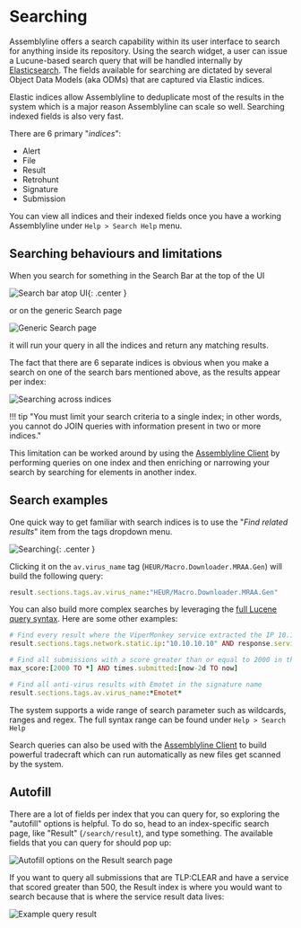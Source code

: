 # Searching

Assemblyline offers a search capability within its user interface to search for anything inside its repository.  Using the search widget,
a user can issue a Lucune-based search query that will be handled internally by [Elasticsearch](https://www.elastic.co/).  The fields available for searching
are dictated by several Object Data Models (aka ODMs) that are captured via Elastic indices.

Elastic indices allow Assemblyline to deduplicate most of the results in the system which is a major reason Assemblyline can scale so well.
Searching indexed fields is also very fast.

There are 6 primary "*indices*":
- Alert
- File
- Result
- Retrohunt
- Signature
- Submission

You can view all indices and their indexed fields once you have a working Assemblyline under `Help > Search Help` menu.

## Searching behaviours and limitations

When you search for something in the Search Bar at the top of the UI

![Search bar atop UI](./images/search_bar.png){: .center }

or on the generic Search page

![Generic Search page](./images/search_view.png)

it will run your query in all the indices and return any matching results.

The fact that there are 6 separate indices is obvious when you make a search on one of the search bars mentioned above, as the results appear per index:

![Searching across indices](./images/searching_across_indices.png)


!!! tip "You must limit your search criteria to a single index; in other words, you cannot do JOIN queries with information present in two or more indices."

This limitation can be worked around by using the [Assemblyline Client](../../integration/python/) by performing queries on one index and then enriching or narrowing your search by searching for elements in another index.

## Search examples

One quick way to get familiar with search indices is to use the "*Find related results*" item from the tags dropdown menu.

![Searching](./images/magnifier.png){: .center }

Clicking it on the `av.virus_name` tag (`HEUR/Macro.Downloader.MRAA.Gen`) will build the following query:
```ruby
result.sections.tags.av.virus_name:"HEUR/Macro.Downloader.MRAA.Gen"
```

You can also build more complex searches by leveraging the [full Lucene query syntax](https://www.elastic.co/guide/en/kibana/current/lucene-query.html). Here are some other examples:
```ruby
# Find every result where the ViperMonkey service extracted the IP 10.10.10.10
result.sections.tags.network.static.ip:"10.10.10.10" AND response.service_name:ViperMonkey

# Find all submissions with a score greater than or equal to 2000 in the last two days
max_score:[2000 TO *] AND times.submitted:[now-2d TO now]

# Find all anti-virus results with Emotet in the signature name
result.sections.tags.av.virus_name:*Emotet*
```
The system supports a wide range of search parameter such as wildcards, ranges and regex. The full syntax range can be found under ```Help > Search Help```

Search queries can also be used with the [Assemblyline Client](../../integration/python) to build powerful tradecraft which can run automatically as new files get scanned by the system.

## Autofill
There are a lot of fields per index that you can query for, so exploring the "autofill" options is helpful. To do so, head to an index-specific search page, like "Result" (`/search/result`), and type something. The available fields that you can query for should pop up:

![Autofill options on the Result search page](./images/autofill_options.png)

If you want to query all submissions that are TLP:CLEAR and have a service that scored greater than 500, the Result index is where you would want to search because that is where the service result data lives:

![Example query result](./images/example_query_result.png)
